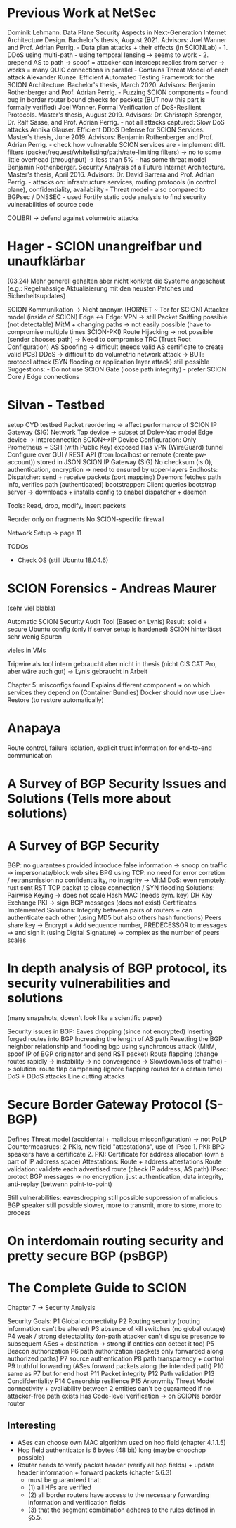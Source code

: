 # Previous Work at NetSec
Dominik Lehmann. Data Plane Security Aspects in Next-Generation Internet Architecture Design. Bachelor's thesis, August 2021. Advisors: Joel Wanner and Prof. Adrian Perrig.
    - Data plan attacks + their effects (in SCIONLab)
    - 1. DDoS using multi-path
      - using temporal lensing -> seems to work
    - 2. prepend AS to path -> spoof = attacker can intercept replies from server
         -> works = many QUIC connections in parallel
    - Contains Threat Model of each attack
Alexander Kunze. Efficient Automated Testing Framework for the SCION Architecture. Bachelor's thesis, March 2020. Advisors: Benjamin Rothenberger and Prof. Adrian Perrig.
    - Fuzzing SCION components
    - found bug in border router bound checks for packets (BUT now this part is formally verified)
Joel Wanner. Formal Verification of DoS-Resilient Protocols. Master's thesis, August 2019. Advisors: Dr. Christoph Sprenger, Dr. Ralf Sasse, and Prof. Adrian Perrig.
    - not all attacks captured: Slow DoS attacks
Annika Glauser. Efficient DDoS Defense for SCION Services. Master's thesis, June 2019. Advisors: Benjamin Rothenberger and Prof. Adrian Perrig.
    - check how vulnerable SCION services are
    - implement diff. filters (packet/request/whitelisting/path/rate-limiting filters)
        -> no to some little overhead (throughput) -> less than 5%
    - has some threat model
Benjamin Rothenberger. Security Analysis of a Future Internet Architecture. Master's thesis, April 2016. Advisors: Dr. David Barrera and Prof. Adrian Perrig.
    - attacks on: infrastructure services, routing protocols (in control plane), confidentiality, availability
    - Threat model
    - also compared to BGPsec / DNSSEC
    - used Fortify static code analysis to find security vulnerabilities of source code

COLIBRI -> defend against volumetric attacks

# Hager - SCION unangreifbar und unaufklärbar
(03.24)
Mehr generell gehalten aber nicht konkret die Systeme angeschaut
(e.g.: Regelmässige Aktualisierung mit den neusten Patches
und Sicherheitsupdates)

SCION Kommunikation -> Nicht anonym (HORNET ~ Tor for SCION)
Attacker model (inside of SCION)
Edge <-> Edge: VPN -> still Packet Sniffing possible (not detectable)
MitM + changing paths -> not easily possible (have to compromise multiple times SCION-PKI)
Route Hijacking -> not possible (sender chooses path) -> Need to compromise TRC (Trust Root Configuration)
AS Spoofing -> difficult (needs valid AS certificate to create valid PCB)
DDoS -> difficult to do volumetric network attack -> BUT: protocol attack (SYN flooding or application layer attack) still possible
Suggestions:
    - Do not use SCION Gate (loose path integrity)
    - prefer SCION Core / Edge connections

# Silvan - Testbed
setup CYD testbed
Packet reordering -> affect performance of SCION IP Gateway (SIG)
Network Tap device -> subset of Dolev-Yao model
Edge device -> Interconnection SCION<->IP
Device Configuration: 
    Only Prometheus + SSH (with Public Key) exposed
    Has VPN (WireGuard) tunnel
    Configure over GUI / REST API (from localhost or remote (create pw-account))
    stored in JSON
SCION IP Gateway (SIG)
    No checksum (is 0), authentication, encryption -> need to ensured by upper-layers
Endhosts:
    Dispatcher: send + receive packets (port mapping)
    Daemon: fetches path info, verifies path (authenticated)
    bootstrapper: Client queries bootstrap server -> downloads + installs config to enabel dispatcher + daemon

Tools:
    Read, drop, modify, insert packets

Reorder only on fragments
No SCION-specific firewall


Network Setup -> page 11

TODOs
- Check OS (still Ubuntu 18.04.6)




# SCION Forensics - Andreas Maurer
(sehr viel blabla)

Automatic SCION Security Audit Tool (Based on Lynis)
    Result: solid + secure Ubuntu config (only if server setup is hardened)
SCION hinterlässt sehr wenig Spuren

vieles in VMs

Tripwire als tool intern gebraucht aber nicht in thesis (nicht CIS CAT Pro, aber wäre auch gut) 
-> Lynis gebraucht in Arbeit

Chapter 5: misconfigs found
Explains different component + on which services they depend on (Container Bundles)
Docker should now use Live-Restore (to restore automatically)



# Anapaya

Route control, failure isolation, explicit trust information for end-to-end communication

# A Survey of BGP Security Issues and Solutions (Tells more about solutions)
# A Survey of BGP Security

BGP: no guarantees provided
introduce false information -> snoop on traffic -> impersonate/block web sites
BPG using TCP: no need for error corretion / retransmission
    no confidentiality, no integrity -> MitM
    DoS: even remotely: rust sent RST TCP packet to close connection / SYN flooding
Solutions:
    Pairwise Keying -> does not scale
    Hash
    MAC (needs sym. key)
    DH Key Exchange
    PKI -> sign BGP messages (does not exist)
    Certificates
Implemented Solutions:
    Integrity between pairs of routers + can authenticate each other (using MD5 but also others hash functions)
    Peers share key -> Encrypt + Add sequence number, PREDECESSOR to messages -> and sign it (using Digital Signature)
        -> complex as the number of peers scales


# In depth analysis of BGP protocol, its security vulnerabilities and solutions
(many snapshots, doesn't look like a scientific paper)

Security issues in BGP:
    Eaves dropping (since not encrypted)
    Inserting forged routes into BGP
    Increasing the length of AS path
    Resetting the BGP neighbor relationship and flooding bgp using synchronous attack
        (MitM, spoof IP of BGP originator and send RST packet)
    Route flapping (change routes rapidly -> instability -> no convergence -> Slowdown/loss of traffic) -> solution: route flap dampening (ignore flapping routes for a certain time)
    DoS + DDoS attacks
    Line cutting attacks

# Secure Border Gateway Protocol (S-BGP)

Defines Threat model (accidental + malicious misconfiguration) -> not PoLP
Countermeasrues:
    2 PKIs, new field "attestations", use of IPsec
    1. PKI: BPG speakers have a certificate
    2. PKI: Certificate for address allocation (own a part of IP address space)
    Attestations: Route + address attestations
    Route validation: validate each advertised route (check IP address, AS path)
    IPsec: protect BGP messages -> no encryption, just authentication, data integrity, anti-replay (betwenn point-to-point)

Still vulnerabilities:
    eavesdropping still possible
    suppression of malicious BGP speaker still possible
    slower, more to transmit, more to store, more to process


# On interdomain routing security and pretty secure BGP (psBGP)



# The Complete Guide to SCION
Chapter 7 -> Security Analysis

Security Goals:
    P1 Global connectivity
    P2 Routing security (routing information can't be altered)
    P3 absence of kill switches (no global outage)
    P4 weak / strong detectability (on-path attacker can't disguise presence to subsequent ASes + destination -> strong if entities can detect it too)
    P5 Beacon authorization
    P6 path authorization (packets only forwarded along authorized paths)
    P7 source authentication
    P8 path transparency + control
    P9 truthful forwarding (ASes forward packets along the intended path)
    P10 same as P7 but for end host
    P11 Packet integrity
    P12 Path validation
    P13 Condifdentiality
    P14 Censorship resilience
    P15 Anonymity
Threat Model
    connectivity + availability between 2 entities can't be guaranteed if no attacker-free path exists
Has Code-level verification -> on SCIONs border router

## Interesting
- ASes can choose own MAC algorithm used on hop field (chapter 4.1.1.5)
- Hop field authenticator is 6 bytes (48 bit) long (maybe chopchop possible)
- Router needs to verify packet header (verify all hop fields) + update header information + forward packets (chapter 5.6.3)
  - must be guaranteed that: 
  -  (1) all HFs are verified
  -  (2) all border routers have access to the necessary forwarding information and verification fields
  -  (3) that the segment combination adheres to the rules defined in §5.5.
